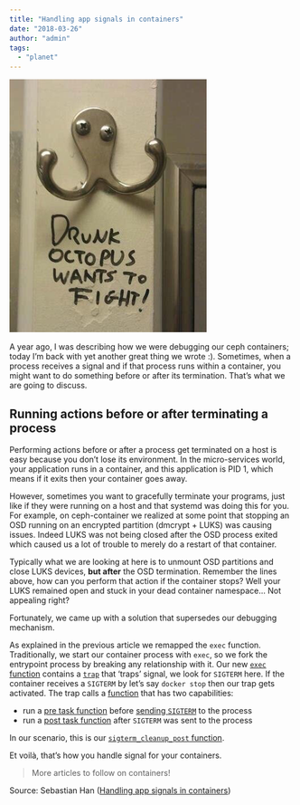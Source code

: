 ```yaml
---
title: "Handling app signals in containers"
date: "2018-03-26"
author: "admin"
tags: 
  - "planet"
---
```


![Title](images/ceph-container-handling-signals.jpg)

A year ago, I was describing how we were debugging our ceph containers; today I’m back with yet another great thing we wrote :). Sometimes, when a process receives a signal and if that process runs within a container, you might want to do something before or after its termination. That’s what we are going to discuss.

## [](#Running-actions-before-or-after-terminating-a-process "Running actions before or after terminating a process")Running actions before or after terminating a process

Performing actions before or after a process get terminated on a host is easy because you don’t lose its environment. In the micro-services world, your application runs in a container, and this application is PID 1, which means if it exits then your container goes away.

However, sometimes you want to gracefully terminate your programs, just like if they were running on a host and that systemd was doing this for you. For example, on ceph-container we realized at some point that stopping an OSD running on an encrypted partition (dmcrypt + LUKS) was causing issues. Indeed LUKS was not being closed after the OSD process exited which caused us a lot of trouble to merely do a restart of that container.

Typically what we are looking at here is to unmount OSD partitions and close LUKS devices, **but after** the OSD termination. Remember the lines above, how can you perform that action if the container stops? Well your LUKS remained open and stuck in your dead container namespace… Not appealing right?

Fortunately, we came up with a solution that supersedes our debugging mechanism.

As explained in the previous article we remapped the `exec` function. Traditionally, we start our container process with `exec`, so we fork the entrypoint process by breaking any relationship with it. Our new [`exec` function](https://github.com/ceph/ceph-container/blob/master/src/daemon/docker_exec.sh#L47-L64) contains a [`trap`](https://github.com/ceph/ceph-container/blob/master/src/daemon/docker_exec.sh#L51) that ‘traps’ signal, we look for `SIGTERM` here. If the container receives a `SIGTERM` by let’s say `docker stop` then our trap gets activated. The trap calls a [function](https://github.com/ceph/ceph-container/blob/master/src/daemon/docker_exec.sh#L35-L45) that has two capabilities:

- run a [pre task function](https://github.com/ceph/ceph-container/blob/master/src/daemon/docker_exec.sh#L42) before [sending `SIGTERM`](https://github.com/ceph/ceph-container/blob/master/src/daemon/docker_exec.sh#L43) to the process
- run a [post task function](https://github.com/ceph/ceph-container/blob/master/src/daemon/docker_exec.sh#L44) after `SIGTERM` was sent to the process

In our scenario, this is our [`sigterm_cleanup_post` function](https://github.com/ceph/ceph-container/blob/master/src/daemon/osd_scenarios/osd_disk_activate.sh#L77-L84).

Et voilà, that’s how you handle signal for your containers.

  

> More articles to follow on containers!

Source: Sebastian Han ([Handling app signals in containers](https://sebastien-han.fr/blog/2018/03/26/Handling-app-signals-in-containers/))
